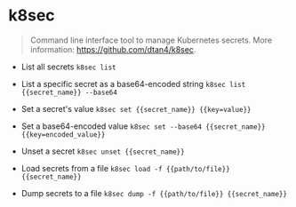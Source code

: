 # k8sec
> Command line interface tool to manage Kubernetes secrets.
> More information: <https://github.com/dtan4/k8sec>.

- List all secrets
`k8sec list`

- List a specific secret as a base64-encoded string
`k8sec list {{secret_name}} --base64`

- Set a secret's value
`k8sec set {{secret_name}} {{key=value}}`

- Set a base64-encoded value
`k8sec set --base64 {{secret_name}} {{key=encoded_value}}`

- Unset a secret
`k8sec unset {{secret_name}}`

- Load secrets from a file
`k8sec load -f {{path/to/file}} {{secret_name}}`

- Dump secrets to a file
`k8sec dump -f {{path/to/file}} {{secret_name}}`
